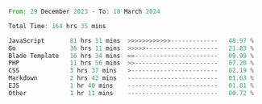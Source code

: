 
<!--START_SECTION:waka-->

```rust
From: 29 December 2023 - To: 18 March 2024

Total Time: 164 hrs 35 mins

JavaScript       81 hrs 11 mins  >>>>>>>>>>>>-------------   48.97 %
Go               36 hrs 11 mins  >>>>>--------------------   21.83 %
Blade Template   16 hrs 34 mins  >>-----------------------   09.99 %
PHP              11 hrs 56 mins  >>-----------------------   07.20 %
CSS              3 hrs 37 mins   >------------------------   02.19 %
Markdown         2 hrs 42 mins   -------------------------   01.63 %
EJS              1 hr 40 mins    -------------------------   01.01 %
Other            1 hr 11 mins    -------------------------   00.72 %
```

<!--END_SECTION:waka-->
<!---
Abedmuh/Abedmuh is a ✨ special ✨ repository because its `README.md` (this file) appears on your GitHub profile.
You can click the Preview link to take a look at your changes.
--->
